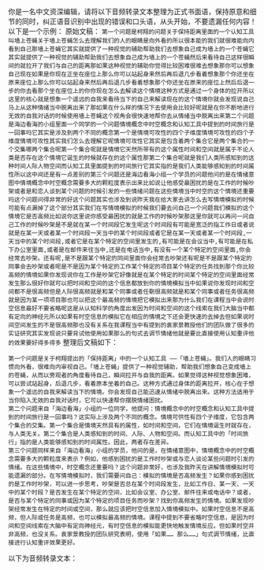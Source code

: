 你是一名中文资深编辑，请将以下音频转录文本整理为正式书面语，保持原意和细节的同时，纠正语音识别中出现的错误和口头语，从头开始，不要遗漏任何内容！以下是一个示例：
原始文稿：
```第一个问题是柯翔的问题关于保持距离里面的一个认知工具叫墙上苍蝇关于墙上苍蝇怎么去理解我们的人的眼睛是向外看的所以很本能的我们就很难能向内看到自己那墙上苍蝇它其实就提供了一种视觉的辅助帮助我们去想象自己成为墙上的一个苍蝇它其实就提供了一种视觉的辅助帮助我们去想象自己成为墙上的一个苍蝇然后来看待自己这样很瞬间的就拉开了我们与自己的距离那如果这种视觉的辅助你觉得比较困难很难去想象那你可以想象自己现在如果是你现在正坐在座位上那么你可以站起身来然后再后退几步看着想象那个你还坐在原来座位上那么你可以站起身来然后再后退几步看着想象那个你还坐在原来的座位上然后后退一步的你去看那个坐在座位上的你你现在怎么去解读这个情境这种方式是通过一个身体的拉开所以这里的核心就是想象一个遥远的自我来看待当下的自己来解读现在的这个情境你就会发现说自己马上从这种情绪当中脱离出来了那如果在什么样的情况下去使用会比较好呢就是在你不断地进行无效的自我对话的时候使用墙上苍蝇这个视角会很快速地帮你去从情绪当中脱离出来第二个问题是海边看海的小组里面一个同学的一个问题情境概念中时空概念和认知工具中提到的时间旅行是一回事吗它其实是涉及到两个不同的概念第一个是情境可攻性的四个子维度情境可攻性的四个子维度情境可攻性其实我们怎么去理解它呢情境可攻性它其实是包含着两个集合它是两个集合的一个交集哪两个集合呢第一个集合呢就是情境它天然所带有的这个属性时间和空间就是属于不论人类是否存在这个情境它诞生的时候就存在的这个属性那第二个集合呢就是我们人类所感知到的这种时间人际人物空间而认知工具里面提到的时间旅行它其实指的是我们人类能够感知到的时间属性所以这中间还是有一点差别的第三个问题还是海边看海小组一个学员的问题他问的是在情绪意图中情境概念中时空概念需要多大的颗粒度表示出来比如说让他感受最困扰的是在工作的时候吵架或者是和恋人谈到某个问题的时候引发的一些情绪问题在这些情境当中时空的这个情境还重要吗这个问题问得非常的好这个问题其实也涉及到说昨天我在给大家去讲怎么去写情境模拟的时候可能有点漏掉了这个部分其实我们在写情境模拟的时候我们要去问自己一个问题我们模拟的这个情境它是否高频比如说你这里说你感受最困扰的就是工作的时候吵架那这里你就可以再问一问自己工作的时候吵架是不是就在某一个时间段它发生呢这个时间段有可能是宽泛的指工作日或者说就是在某一天或者某一个时间段一天当中的某个时间段或者它是在某一天或者某一个时间段,一天当中的某个时间段,或者它是在某个特定的空间里发生的,有可能是在会议当中,有可能是在私下办公室里面,或者是在邮件来往当中,还是在电话当中,有没有一个某个特定的空间里面,你会经常去吵架。还有呢,是不是跟某个特定的同间里面你会经常去吵架还有呢是不是跟某个特定的同事会去吵架或者呢是不是因为某个特定的工作某个特定的项目某个特定的任务找到那个你比较高频的情境如果你发现说你在工作是吵架它好像就是在某个特定的时间某个特定的空间里面经常发生那么很好你就可以把时间和空间的这个信息都放到你的情境模拟当中如果说你发现时间和空间都不是很高频但是人际很高频就是和某个同事或者任劅很高频就是和某个同事或者任务很高频就是因为某一项项目那也可以把这个最高频的情境把它模拟出来那为什么我们在课程当中会说时空信息最好不要省略呢这是从认知科学的角度出发因为时间和空间的这个线索在我们大脑当中都有定向的神经元所以如果有时空信息的模拟它在相应的情境之下还会更快速的去掉去但如果说时间空间发生的不是很高频那也没有关系在我课程当中有提到的袁家景教授他们的团队做了很多的实证研究其实发现说只要背试他使用如果那么的句式去调节情绪他就是要比直接使用认知重评他的效果要好得多得多```
整理后文稿如下：
```
第一个问题是关于柯翔提出的「保持距离」中的一个认知工具 ——「墙上苍蝇」。我们人的眼睛习惯向外看，很难向内审视自己。「墙上苍蝇」提供了一种视觉辅助，帮助我们想象自己变成墙上的苍蝇，从而以旁观者的角度看待自己，瞬间拉开与自我的距离。如果觉得这种视觉想象困难，可以尝试站起身，后退几步，看着原本坐着的自己。这种方式通过身体的距离拉开，核心在于想象一个遥远的自我来解读当下的情境。你会发现自己能迅速从情绪中脱离出来。这种方法适用于当你陷入无效的自我对话时，它可以快速帮你摆脱情绪困扰。
第二个问题来自「海边看海」小组的一位同学，他提问：情境概念中的时空概念和认知工具中提到的时间旅行是一回事吗？这实际上涉及两个不同的概念。情境可供性有四个子维度，它包含两个集合的交集。第一个集合是情境天然具有的属性，如时间和空间，它们在情境诞生时就存在，与人类无关。第二个集合是人类感知到的时间、人际、人物和空间。而认知工具中的「时间旅行」指的是人类能够感知到的时间属性。因此，两者存在差异。
第三个问题同样来自「海边看海」小组的学员，他问的是，在情绪意图中，情境概念中的时空概念需要多大的颗粒度来表示？例如，他感到困扰的是工作时吵架或与恋人谈论某些问题时引发的情绪。在这些情境中，时空概念还重要吗？这个问题非常好，也涉及我昨天在讲解情境模拟时可能遗漏的部分。在写情境模拟时，我们需要问自己：模拟的情境是否高频发生？如果你感到困扰的是工作时吵架，可以进一步思考，吵架是否总在某个时间段发生，比如工作日、某一天、一天中的某个时段？是否发生在某个特定的空间，比如会议室、办公室、邮件往来或电话中？或者，是否与某个特定的同事或因为某个特定的项目任务而吵架？找到你高频发生的情境。如果发现吵架经常发生在特定的时间或空间，那么就应该把时空信息加入情境模拟中。如果时空信息不是高频，但人际或任务是高频，也可以模拟最高频的情境。课程中提到不要省略时空信息，是因为时间和空间线索在大脑中有定向神经元，有时空信息的模拟能更快地触发情境反应。但如果时空并非高频，也没关系。袁家景教授的团队研究表明，使用「如果…… 那么……」句式调节情绪，比直接进行认知重评效果更好。
```
以下为音频转录文本：
